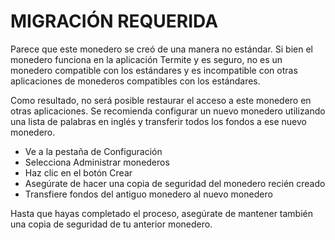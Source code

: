 # MIGRACIÓN REQUERIDA

Parece que este monedero se creó de una manera no estándar. Si bien el monedero funciona en la aplicación Termite y es seguro, no es un monedero compatible con los estándares y es incompatible con otras aplicaciones de monederos compatibles con los estándares.

Como resultado, no será posible restaurar el acceso a este monedero en otras aplicaciones. Se recomienda configurar un nuevo monedero utilizando una lista de palabras en inglés y transferir todos los fondos a ese nuevo monedero.

- Ve a la pestaña de Configuración
- Selecciona Administrar monederos
- Haz clic en el botón Crear
- Asegúrate de hacer una copia de seguridad del monedero recién creado
- Transfiere fondos del antiguo monedero al nuevo monedero

Hasta que hayas completado el proceso, asegúrate de mantener también una copia de seguridad de tu anterior monedero.